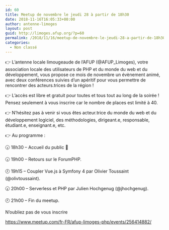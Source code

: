 ```yaml
---
id: 60
title: Meetup de novembre le jeudi 28 à partir de 18h30
date: 2018-11-16T16:05:33+00:00
author: antenne-limoges
layout: post
guid: http://limoges.afup.org/?p=60
permalink: /2018/11/16/meetup-de-novembre-le-jeudi-28-a-partir-de-18h30/
categories:
  - Non classé
---
```

👉 L&rsquo;antenne locale limougeaude de l&rsquo;AFUP (@AFUP_Limoges), votre association locale des utilisateurs de PHP et du monde du web et du développement, vous propose ce mois de novembre un évènement animé, avec deux conférences suivies d&rsquo;un apéritif pour vous permettre de rencontrer des acteurs.trices de la région !

👉 L&rsquo;accès est libre et gratuit pour toutes et tous tout au long de la soirée ! Pensez seulement à vous inscrire car le nombre de places est limité à 40.

👉 N&rsquo;hésitez pas à venir si vous êtes acteur.trice du monde du web et du développement logiciel, des méthodologies, dirigeant.e, responsable, étudiant.e, enseignant.e, etc.

👉 Au programme :

🕡 18h30 &#8211; Accueil du public 🙋

🕡 19h00 &#8211; Retours sur le ForumPHP.

🕖 19h15 &#8211; Coupler Vue.js à Symfony 4 par Olivier Toussaint (@olivtoussaint).

🕢 20h00 &#8211; Serverless et PHP par Julien Hochgenug (@jhochgenug).

🕗 21h00 &#8211; Fin du meetup.

N&rsquo;oubliez pas de vous inscrire

https://www.meetup.com/fr-FR/afup-limoges-php/events/256414882/